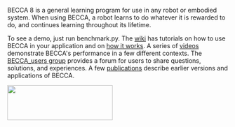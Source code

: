 BECCA 8 is a general learning program for use in any robot or embodied system. When using BECCA, a robot learns to do whatever it is rewarded to do, and continues learning throughout its lifetime.

To see a demo, just run benchmark.py. The [wiki](https://github.com/brohrer/becca/wiki) has tutorials on how to use BECCA in your application and on [how it works](https://github.com/brohrer/becca-docs/blob/master/how_it_works.pdf?raw=true). A series of [videos](http://youtu.be/4kPoU8eZvio?list=PLF861CC4C40439EEB) demonstrate BECCA's performance in a few different contexts. The [BECCA_users group](https://groups.google.com/forum/?fromgroups#!forum/becca_users) provides a forum for users to share questions, solutions, and experiences. A few [publications](https://github.com/brohrer/publications) describe earlier versions and applications of BECCA. 

<a href="url"><img src="https://github.com/brohrer/becca-docs/raw/master/figs/logo_plate.png" align="center" height="80" width="240" ></a>
 
